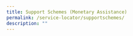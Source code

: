 ```yaml
---
title: Support Schemes (Monetary Assistance)
permalink: /service-locator/supportschemes/
description: ""
---
```


